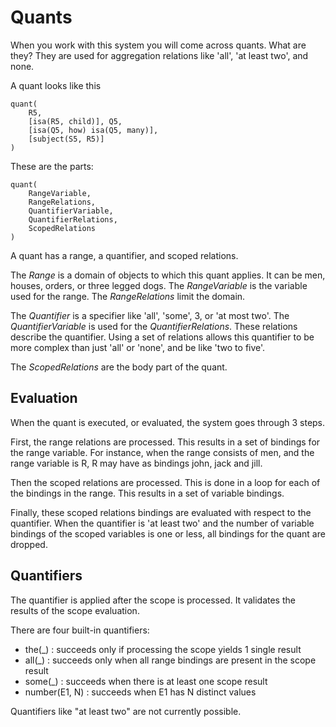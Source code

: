 # Quants

When you work with this system you will come across quants. What are they? They are used for aggregation relations like 'all', 'at least two', and none.

A quant looks like this

    quant(
        R5,
        [isa(R5, child)], Q5,
        [isa(Q5, how) isa(Q5, many)],
        [subject(S5, R5)]
    )

These are the parts:

    quant(
        RangeVariable,
        RangeRelations,
        QuantifierVariable,
        QuantifierRelations,
        ScopedRelations
    )

A quant has a range, a quantifier, and scoped relations.

The _Range_ is a domain of objects to which this quant applies. It can be men, houses, orders, or three legged dogs. The _RangeVariable_ is the variable used for the range. The _RangeRelations_ limit the domain.

The _Quantifier_ is a specifier like 'all', 'some', 3, or 'at most two'. The _QuantifierVariable_ is used for the _QuantifierRelations_. These relations describe the quantifier. Using a set of relations allows this quantifier to be more complex than just 'all' or 'none', and be like 'two to five'.

The _ScopedRelations_ are the body part of the quant.

## Evaluation

When the quant is executed, or evaluated, the system goes through 3 steps.

First, the range relations are processed. This results in a set of bindings for the range variable. For instance, when the range consists of men, and the range variable is R, R may have as bindings john, jack and jill.

Then the scoped relations are processed. This is done in a loop for each of the bindings in the range. This results in a set of variable bindings.

Finally, these scoped relations bindings are evaluated with respect to the quantifier. When the quantifier is 'at least two' and the number of variable bindings of the scoped variables is one or less, all bindings for the quant are dropped.

## Quantifiers

The quantifier is applied after the scope is processed. It validates the results of the scope evaluation.

There are four built-in quantifiers:

* the(_) : succeeds only if processing the scope yields 1 single result
* all(_) : succeeds only when all range bindings are present in the scope result
* some(_) : succeeds when there is at least one scope result
* number(E1, N) : succeeds when E1 has N distinct values

Quantifiers like "at least two" are not currently possible.
